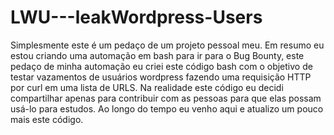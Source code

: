 # LWU---leakWordpress-Users
Simplesmente este é um pedaço de um projeto pessoal meu. Em resumo eu estou criando uma automação em bash para ir para o Bug Bounty, este pedaço de minha automação eu criei este código bash com o objetivo de testar vazamentos de usuários wordpress fazendo uma requisição HTTP por curl em uma lista de URLS. Na realidade este código eu decidi compartilhar apenas para contribuir com as pessoas para que elas possam usá-lo para estudos. Ao longo do tempo eu venho aqui e atualizo um pouco mais este código.
